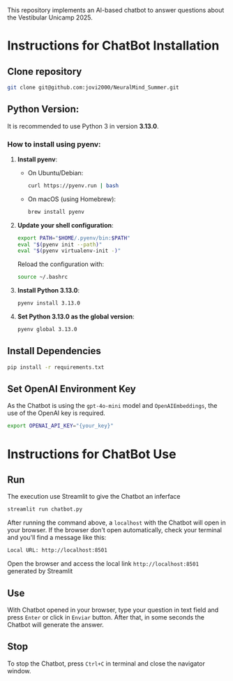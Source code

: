 This repository implements an AI-based chatbot to answer questions about the Vestibular Unicamp 2025.

# Instructions for ChatBot Installation

## Clone repository

```sh
git clone git@github.com:jovi2000/NeuralMind_Summer.git
```

## Python Version:

It is recommended to use Python 3 in version **3.13.0**.

### How to install using pyenv:

1. **Install pyenv**:
   - On Ubuntu/Debian:
     ```sh
     curl https://pyenv.run | bash
     ```

   - On macOS (using Homebrew):
     ```sh
     brew install pyenv
     ```

2. **Update your shell configuration**:

   ```sh
   export PATH="$HOME/.pyenv/bin:$PATH"
   eval "$(pyenv init --path)"
   eval "$(pyenv virtualenv-init -)"
   ```
   Reload the configuration with:
   ```sh
   source ~/.bashrc
   ```

3. **Install Python 3.13.0**:
   ```sh
   pyenv install 3.13.0
   ```

4. **Set Python 3.13.0 as the global version**:
   ```sh
   pyenv global 3.13.0
   ```

## Install Dependencies

```sh
pip install -r requirements.txt
```

## Set OpenAI Environment Key

As the Chatbot is using the `gpt-4o-mini` model and `OpenAIEmbeddings`, the use of the OpenAI key is required.

```sh
export OPENAI_API_KEY="{your_key}"
```

# Instructions for ChatBot Use

## Run
The execution use Streamlit to give the Chatbot an inferface

```sh
streamlit run chatbot.py
```

After running the command above, a `localhost` with the Chatbot will open in your browser. If the browser don't open automatically, check your terminal and you'll find a message like this:

```sh
Local URL: http://localhost:8501
```
Open the browser and access the local link `http://localhost:8501` generated by Streamlit 

## Use

With Chatbot opened in your browser, type your question in text field and press `Enter` or click  in `Enviar` button. After that, in some seconds the Chatbot will generate the answer.

## Stop

To stop the Chatbot, press `Ctrl+C` in terminal and close the navigator window.

